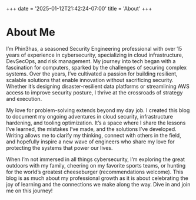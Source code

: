 +++
date = '2025-01-12T21:42:24-07:00'
title = 'About'
+++

# About Me

I’m Phin3has, a seasoned Security Engineering professional with over 15 years of experience in cybersecurity, specializing in cloud infrastructure, DevSecOps, and risk management. My journey into tech began with a fascination for computers, sparked by the challenges of securing complex systems. Over the years, I’ve cultivated a passion for building resilient, scalable solutions that enable innovation without sacrificing security. Whether it’s designing disaster-resilient data platforms or streamlining AWS access to improve security posture, I thrive at the crossroads of strategy and execution.

My love for problem-solving extends beyond my day job. I created this blog to document my ongoing adventures in cloud security, infrastructure hardening, and tooling optimization. It’s a space where I share the lessons I’ve learned, the mistakes I’ve made, and the solutions I’ve developed. Writing allows me to clarify my thinking, connect with others in the field, and hopefully inspire a new wave of engineers who share my love for protecting the systems that power our lives.

When I’m not immersed in all things cybersecurity, I’m exploring the great outdoors with my family, cheering on my favorite sports teams, or hunting for the world’s greatest cheeseburger (recommendations welcome). This blog is as much about my professional growth as it is about celebrating the joy of learning and the connections we make along the way. Dive in and join me on this journey!

